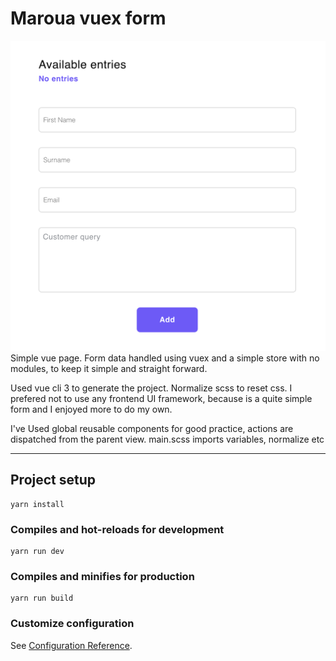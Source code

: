 # Maroua vuex form
![](./public/readme-image.png)
Simple vue page. Form data handled using vuex and a simple store with no modules, to keep it simple and straight forward.

Used vue cli 3 to generate the project.
Normalize scss to reset css.
I prefered not to use any frontend UI framework, because is a quite simple form and I enjoyed more to do my own.

I've Used global reusable components for good practice, actions are dispatched from the parent view.
main.scss imports variables, normalize etc


-----

## Project setup
```
yarn install
```
### Compiles and hot-reloads for development
```
yarn run dev
```

### Compiles and minifies for production
```
yarn run build
```

### Customize configuration
See [Configuration Reference](https://cli.vuejs.org/config/).
